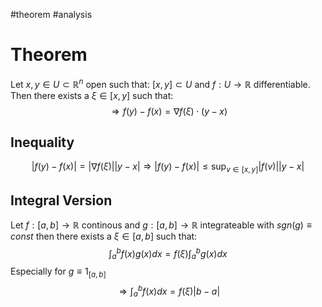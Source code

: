 #theorem 
#analysis 

# Theorem
Let $x,y \in U \subset \mathbb{R}^n$ open such that: $[x,y] \subset U$ and $f: U \longrightarrow \mathbb{R}$ differentiable.
Then there exists a $\xi \in [x,y]$ such that:
$$\Longrightarrow f(y) - f(x) = \nabla f(\xi)\cdot(y-x)$$

## Inequality
$$|f(y) - f(x)| = |\nabla f(\xi)||y-x| \Longrightarrow |f(y) - f(x)| \leq \sup_{v \in [x,y]} |f(v)||y-x|$$

## Integral Version
Let $f: [a,b] \longrightarrow \mathbb{R}$ continous and $g: [a,b] \longrightarrow \mathbb{R}$ integrateable
with $sgn(g) \equiv const$ then there exists a $\xi \in [a,b]$ such that:
$$\int_a^b f(x)g(x)dx = f(\xi) \int_a^b g(x)dx $$
Especially for $g \equiv 1_{[a,b]}$
$$\Longrightarrow\int_a^b f(x)dx = f(\xi)|b-a| $$
